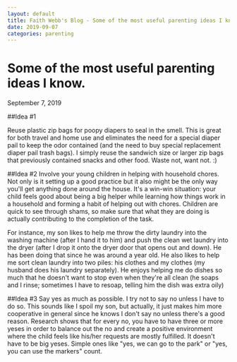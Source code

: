 ```yaml
---
layout: default
title: Faith Webb's Blog - Some of the most useful parenting ideas I know.
date: 2019-09-07
categories: parenting
---
```


# Some of the most useful parenting ideas I know.

September 7, 2019

##Idea #1

Reuse plastic zip bags for poopy diapers to seal in the smell.
This is great for both travel and home use and eliminates the need for a special diaper pail to keep the odor contained
(and the need to buy special replacement diaper pail trash bags).
I simply reuse the sandwich size or larger zip bags that previously contained snacks and other food.
Waste not, want not. :)

##Idea #2
Involve your young children in helping with household chores.
Not only is it setting up a good practice but it also might be the only way you'll get anything done around the house.
It's a win-win situation:
your child feels good about being a big helper while learning how things work in a household and forming a habit of helping out with chores.
Children are quick to see through shams,
so make sure that what they are doing is actually contributing to the completion of the task. 

For instance, my son likes to help me throw the dirty laundry into the washing machine
(after I hand it to him) and push the clean wet laundry into the dryer
(after I drop it onto the dryer door that opens out and down).
He has been doing that since he was around a year old.
He also likes to help me sort clean laundry into two piles:
his clothes and my clothes (my husband does his laundry separately).
He enjoys helping me do dishes so much that he doesn't want to stop even when they're all clean
(he soaps and I rinse;
sometimes I have to resoap, telling him the dish was extra oily)

##Idea #3
Say yes as much as possible.
I try not to say no unless I have to do so.
This sounds like I spoil my son, but actually, it just makes him more cooperative in general since he knows I don't say no unless there's a good reason.
Research shows that for every no, you have to have three or more yeses in order to balance out the no and create a positive environment where the child feels like his/her requests are mostly fulfilled.
It doesn't have to be big yeses.
Simple ones like "yes, we can go to the park" or "yes, you can use the markers" count.

